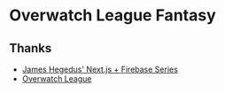# Overwatch League Fantasy

Thanks
---
* [James Hegedus' Next.js + Firebase Series](https://codeburst.io/next-js-on-cloud-functions-for-firebase-with-firebase-hosting-7911465298f2)
* [Overwatch League](https://overwatchleague.com)
